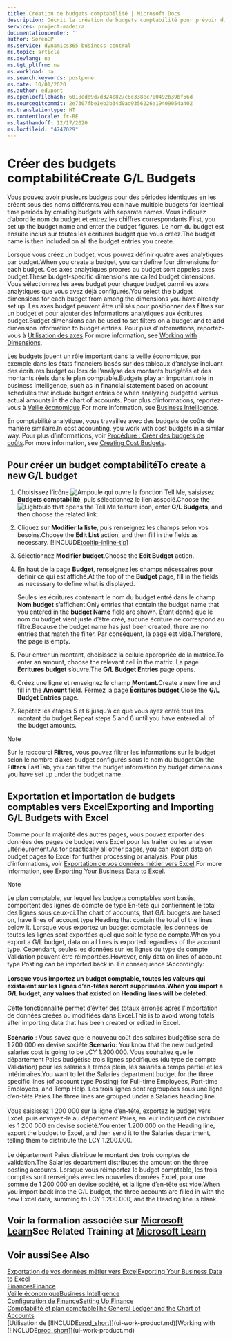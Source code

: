 ```yaml
---
title: Création de budgets comptabilité | Microsoft Docs
description: Décrit la création de budgets comptabilité pour prévoir différentes activités financières et affecter des axes analytiques à des fins de veille économique.
services: project-madeira
documentationcenter: ''
author: SorenGP
ms.service: dynamics365-business-central
ms.topic: article
ms.devlang: na
ms.tgt_pltfrm: na
ms.workload: na
ms.search.keywords: postpone
ms.date: 10/01/2020
ms.author: edupont
ms.openlocfilehash: 6018edd9d7d324c827c6c338ec700492b39bf56d
ms.sourcegitcommit: 2e7307fbe1eb3b34d0ad9356226a19409054a402
ms.translationtype: HT
ms.contentlocale: fr-BE
ms.lasthandoff: 12/17/2020
ms.locfileid: "4747029"
---
```

# <a name="create-gl-budgets"></a><span data-ttu-id="e885f-103">Créer des budgets comptabilité</span><span class="sxs-lookup"><span data-stu-id="e885f-103">Create G/L Budgets</span></span>
<span data-ttu-id="e885f-104">Vous pouvez avoir plusieurs budgets pour des périodes identiques en les créant sous des noms différents.</span><span class="sxs-lookup"><span data-stu-id="e885f-104">You can have multiple budgets for identical time periods by creating budgets with separate names.</span></span> <span data-ttu-id="e885f-105">Vous indiquez d’abord le nom du budget et entrez les chiffres correspondants.</span><span class="sxs-lookup"><span data-stu-id="e885f-105">First, you set up the budget name and enter the budget figures.</span></span> <span data-ttu-id="e885f-106">Le nom du budget est ensuite inclus sur toutes les écritures budget que vous créez.</span><span class="sxs-lookup"><span data-stu-id="e885f-106">The budget name is then included on all the budget entries you create.</span></span>  

<span data-ttu-id="e885f-107">Lorsque vous créez un budget, vous pouvez définir quatre axes analytiques par budget.</span><span class="sxs-lookup"><span data-stu-id="e885f-107">When you create a budget, you can define four dimensions for each budget.</span></span> <span data-ttu-id="e885f-108">Ces axes analytiques propres au budget sont appelés axes budget.</span><span class="sxs-lookup"><span data-stu-id="e885f-108">These budget-specific dimensions are called budget dimensions.</span></span> <span data-ttu-id="e885f-109">Vous sélectionnez les axes budget pour chaque budget parmi les axes analytiques que vous avez déjà configurés.</span><span class="sxs-lookup"><span data-stu-id="e885f-109">You select the budget dimensions for each budget from among the dimensions you have already set up.</span></span> <span data-ttu-id="e885f-110">Les axes budget peuvent être utilisés pour positionner des filtres sur un budget et pour ajouter des informations analytiques aux écritures budget.</span><span class="sxs-lookup"><span data-stu-id="e885f-110">Budget dimensions can be used to set filters on a budget and to add dimension information to budget entries.</span></span> <span data-ttu-id="e885f-111">Pour plus d’informations, reportez-vous à [Utilisation des axes](finance-dimensions.md).</span><span class="sxs-lookup"><span data-stu-id="e885f-111">For more information, see [Working with Dimensions](finance-dimensions.md).</span></span>

<span data-ttu-id="e885f-112">Les budgets jouent un rôle important dans la veille économique, par exemple dans les états financiers basés sur des tableaux d’analyse incluant des écritures budget ou lors de l’analyse des montants budgétés et des montants réels dans le plan comptable.</span><span class="sxs-lookup"><span data-stu-id="e885f-112">Budgets play an important role in business intelligence, such as in financial statement based on account schedules that include budget entries or when analyzing budgeted versus actual amounts in the chart of accounts.</span></span> <span data-ttu-id="e885f-113">Pour plus d’informations, reportez-vous à [Veille économique](bi.md).</span><span class="sxs-lookup"><span data-stu-id="e885f-113">For more information, see [Business Intelligence](bi.md).</span></span>

<span data-ttu-id="e885f-114">En comptabilité analytique, vous travaillez avec des budgets de coûts de manière similaire.</span><span class="sxs-lookup"><span data-stu-id="e885f-114">In cost accounting, you work with cost budgets in a similar way.</span></span> <span data-ttu-id="e885f-115">Pour plus d’informations, voir [Procédure : Créer des budgets de coûts](finance-create-cost-budgets.md).</span><span class="sxs-lookup"><span data-stu-id="e885f-115">For more information, see [Creating Cost Budgets](finance-create-cost-budgets.md).</span></span>    

## <a name="to-create-a-new-gl-budget"></a><span data-ttu-id="e885f-116">Pour créer un budget comptabilité</span><span class="sxs-lookup"><span data-stu-id="e885f-116">To create a new G/L budget</span></span>  
1. <span data-ttu-id="e885f-117">Choisissez l’icône ![Ampoule qui ouvre la fonction Tell Me](media/ui-search/search_small.png "Dites-moi ce que vous voulez faire"), saisissez **Budgets comptabilité**, puis sélectionnez le lien associé.</span><span class="sxs-lookup"><span data-stu-id="e885f-117">Choose the ![Lightbulb that opens the Tell Me feature](media/ui-search/search_small.png "Tell me what you want to do") icon, enter **G/L Budgets**, and then choose the related link.</span></span>  
2. <span data-ttu-id="e885f-118">Cliquez sur **Modifier la liste**, puis renseignez les champs selon vos besoins.</span><span class="sxs-lookup"><span data-stu-id="e885f-118">Choose the **Edit List** action, and then fill in the fields as necessary.</span></span> [!INCLUDE[tooltip-inline-tip](includes/tooltip-inline-tip_md.md)]  
3. <span data-ttu-id="e885f-119">Sélectionnez **Modifier budget**.</span><span class="sxs-lookup"><span data-stu-id="e885f-119">Choose the **Edit Budget** action.</span></span>
4. <span data-ttu-id="e885f-120">En haut de la page **Budget**, renseignez les champs nécessaires pour définir ce qui est affiché.</span><span class="sxs-lookup"><span data-stu-id="e885f-120">At the top of the **Budget** page, fill in the fields as necessary to define what is displayed.</span></span>  

    <span data-ttu-id="e885f-121">Seules les écritures contenant le nom du budget entré dans le champ **Nom budget** s’affichent.</span><span class="sxs-lookup"><span data-stu-id="e885f-121">Only entries that contain the budget name that you entered in the **budget Name** field are shown.</span></span> <span data-ttu-id="e885f-122">Étant donné que le nom du budget vient juste d’être créé, aucune écriture ne correspond au filtre.</span><span class="sxs-lookup"><span data-stu-id="e885f-122">Because the budget name has just been created, there are no entries that match the filter.</span></span> <span data-ttu-id="e885f-123">Par conséquent, la page est vide.</span><span class="sxs-lookup"><span data-stu-id="e885f-123">Therefore, the page is empty.</span></span>  
5. <span data-ttu-id="e885f-124">Pour entrer un montant, choisissez la cellule appropriée de la matrice.</span><span class="sxs-lookup"><span data-stu-id="e885f-124">To enter an amount, choose the relevant cell in the matrix.</span></span> <span data-ttu-id="e885f-125">La page **Écritures budget** s’ouvre.</span><span class="sxs-lookup"><span data-stu-id="e885f-125">The **G/L Budget Entries** page opens.</span></span>  
6. <span data-ttu-id="e885f-126">Créez une ligne et renseignez le champ **Montant**.</span><span class="sxs-lookup"><span data-stu-id="e885f-126">Create a new line and fill in the **Amount** field.</span></span> <span data-ttu-id="e885f-127">Fermez la page **Écritures budget**.</span><span class="sxs-lookup"><span data-stu-id="e885f-127">Close the **G/L Budget Entries** page.</span></span>  
7. <span data-ttu-id="e885f-128">Répétez les étapes 5 et 6 jusqu’à ce que vous ayez entré tous les montant du budget.</span><span class="sxs-lookup"><span data-stu-id="e885f-128">Repeat steps 5 and 6 until you have entered all of the budget amounts.</span></span>  

> [!NOTE]  
>  <span data-ttu-id="e885f-129">Sur le raccourci **Filtres**, vous pouvez filtrer les informations sur le budget selon le nombre d’axes budget configurés sous le nom du budget.</span><span class="sxs-lookup"><span data-stu-id="e885f-129">On the **Filters** FastTab, you can filter the budget information by budget dimensions you have set up under the budget name.</span></span>

## <a name="exporting-and-importing-gl-budgets-with-excel"></a><span data-ttu-id="e885f-130">Exportation et importation de budgets comptables vers Excel</span><span class="sxs-lookup"><span data-stu-id="e885f-130">Exporting and Importing G/L Budgets with Excel</span></span>
<span data-ttu-id="e885f-131">Comme pour la majorité des autres pages, vous pouvez exporter des données des pages de budget vers Excel pour les traiter ou les analyser ultérieurement.</span><span class="sxs-lookup"><span data-stu-id="e885f-131">As for practically all other pages, you can export data on budget pages to Excel for further processing or analysis.</span></span> <span data-ttu-id="e885f-132">Pour plus d’informations, voir [Exportation de vos données métier vers Excel](about-export-data.md).</span><span class="sxs-lookup"><span data-stu-id="e885f-132">For more information, see [Exporting Your Business Data to Excel](about-export-data.md).</span></span>

> [!NOTE]
> <span data-ttu-id="e885f-133">Le plan comptable, sur lequel les budgets comptables sont basés, comportent des lignes de compte de type En-tête qui contiennent le total des lignes sous ceux-ci.</span><span class="sxs-lookup"><span data-stu-id="e885f-133">The chart of accounts, that G/L budgets are based on, have lines of account type Heading that contain the total of the lines below it.</span></span> <span data-ttu-id="e885f-134">Lorsque vous exportez un budget comptable, les données de toutes les lignes sont exportées quel que soit le type de compte.</span><span class="sxs-lookup"><span data-stu-id="e885f-134">When you export a G/L budget, data on all lines is exported regardless of the account type.</span></span> <span data-ttu-id="e885f-135">Cependant, seules les données sur les lignes du type de compte Validation peuvent être réimportées.</span><span class="sxs-lookup"><span data-stu-id="e885f-135">However, only data on lines of account type Posting can be imported back in.</span></span> <span data-ttu-id="e885f-136">En conséquence :</span><span class="sxs-lookup"><span data-stu-id="e885f-136">Accordingly:</span></span> <br /><br /> <span data-ttu-id="e885f-137">**Lorsque vous importez un budget comptable, toutes les valeurs qui existaient sur les lignes d’en-têtes seront supprimées.**</span><span class="sxs-lookup"><span data-stu-id="e885f-137">**When you import a G/L budget, any values that existed on Heading lines will be deleted.**</span></span> <br /><br /> <span data-ttu-id="e885f-138">Cette fonctionnalité permet d’éviter des totaux erronés après l’importation de données créées ou modifiées dans Excel.</span><span class="sxs-lookup"><span data-stu-id="e885f-138">This is to avoid wrong totals after importing data that has been created or edited in Excel.</span></span><br /><br /> <span data-ttu-id="e885f-139">**Scénario** : Vous savez que le nouveau coût des salaires budgétisé sera de 1 200 000 en devise société.</span><span class="sxs-lookup"><span data-stu-id="e885f-139">**Scenario**: You know that the new budgeted salaries cost is going to be LCY 1.200.000.</span></span> <span data-ttu-id="e885f-140">Vous souhaitez que le département Paies budgétise trois lignes spécifiques (du type de compte Validation) pour les salariés à temps plein, les salariés à temps partiel et les intérimaires.</span><span class="sxs-lookup"><span data-stu-id="e885f-140">You want to let the Salaries department budget for the three specific lines (of account type Posting) for Full-time Employees, Part-time Employees, and Temp Help.</span></span> <span data-ttu-id="e885f-141">Les trois lignes sont regroupées sous une ligne d’en-tête Paies.</span><span class="sxs-lookup"><span data-stu-id="e885f-141">The three lines are grouped under a Salaries heading line.</span></span><br /><br /><span data-ttu-id="e885f-142">Vous saisissez 1 200 000 sur la ligne d’en-tête, exportez le budget vers Excel, puis envoyez-le au département Paies, en leur indiquant de distribuer les 1 200 000 en devise société.</span><span class="sxs-lookup"><span data-stu-id="e885f-142">You enter 1.200.000 on the Heading line, export the budget to Excel, and then send it to the Salaries department, telling them to distribute the LCY 1.200.000.</span></span><br /><br /> <span data-ttu-id="e885f-143">Le département Paies distribue le montant des trois comptes de validation.</span><span class="sxs-lookup"><span data-stu-id="e885f-143">The Salaries department distributes the amount on the three posting accounts.</span></span> <span data-ttu-id="e885f-144">Lorsque vous réimportez le budget comptable, les trois comptes sont renseignés avec les nouvelles données Excel, pour une somme de 1 200 000 en devise société, et la ligne d’en-tête est vide.</span><span class="sxs-lookup"><span data-stu-id="e885f-144">When you import back into the G/L budget, the three accounts are filled in with the new Excel data, summing to LCY 1.200.000, and the Heading line is blank.</span></span>

## <a name="see-related-training-at-microsoft-learn"></a><span data-ttu-id="e885f-145">Voir la formation associée sur [Microsoft Learn](/learn/modules/budgets-exchange-rates-dynamics-365-business-central/index)</span><span class="sxs-lookup"><span data-stu-id="e885f-145">See Related Training at [Microsoft Learn](/learn/modules/budgets-exchange-rates-dynamics-365-business-central/index)</span></span>

## <a name="see-also"></a><span data-ttu-id="e885f-146">Voir aussi</span><span class="sxs-lookup"><span data-stu-id="e885f-146">See Also</span></span>
[<span data-ttu-id="e885f-147">Exportation de vos données métier vers Excel</span><span class="sxs-lookup"><span data-stu-id="e885f-147">Exporting Your Business Data to Excel</span></span>](about-export-data.md)  
[<span data-ttu-id="e885f-148">Finances</span><span class="sxs-lookup"><span data-stu-id="e885f-148">Finance</span></span>](finance.md)  
[<span data-ttu-id="e885f-149">Veille économique</span><span class="sxs-lookup"><span data-stu-id="e885f-149">Business Intelligence</span></span>](bi.md)  
[<span data-ttu-id="e885f-150">Configuration de Finance</span><span class="sxs-lookup"><span data-stu-id="e885f-150">Setting Up Finance</span></span>](finance-setup-finance.md)  
[<span data-ttu-id="e885f-151">Comptabilité et plan comptable</span><span class="sxs-lookup"><span data-stu-id="e885f-151">The General Ledger and the Chart of Accounts</span></span>](finance-general-ledger.md)  
<span data-ttu-id="e885f-152">[Utilisation de [!INCLUDE[prod_short](includes/prod_short.md)]](ui-work-product.md)</span><span class="sxs-lookup"><span data-stu-id="e885f-152">[Working with [!INCLUDE[prod_short](includes/prod_short.md)]](ui-work-product.md)</span></span>  
